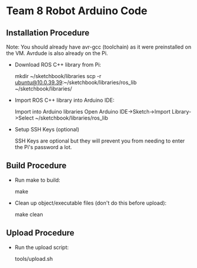 # Team 8 Robot Arduino Code

## Installation Procedure

Note: You should already have avr-gcc (toolchain) as it were preinstalled on the VM. Avrdude is also already on the Pi.

 - Download ROS C++ library from Pi:
	
	mkdir ~/sketchbook/libraries
	scp -r ubuntu@10.0.39.39:~/sketchbook/libraries/ros_lib ~/sketchbook/libraries/
	
 - Import ROS C++ library into Arduino IDE:

	Import into Arduino libraries
	Open Arduino IDE->Sketch->Import Library->Select ~/sketchbook/libraries/ros_lib

 - Setup SSH Keys (optional)

	SSH Keys are optional but they will prevent you from needing to enter the Pi's password a lot.
	
## Build Procedure

 - Run make to build:

	make

 - Clean up object/executable files (don't do this before upload):

	make clean

## Upload Procedure

 - Run the upload script:

	tools/upload.sh

